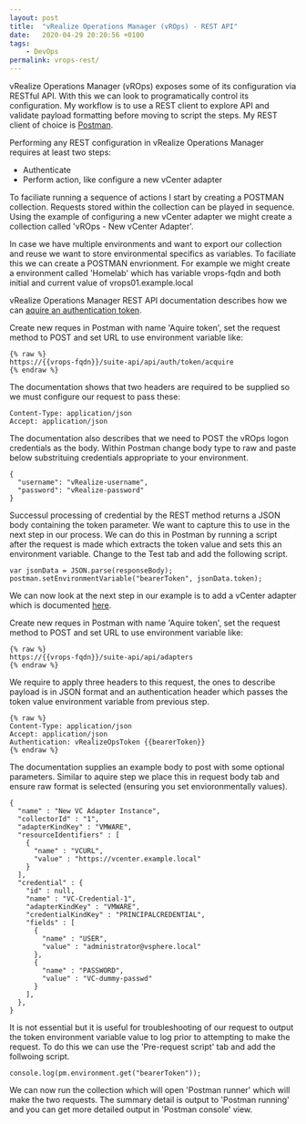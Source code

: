 ```yaml
---
layout: post
title:  "vRealize Operations Manager (vROps) - REST API"
date:   2020-04-29 20:20:56 +0100
tags:
    - DevOps
permalink: vrops-rest/
---
```

vRealize Operations Manager (vROps) exposes some of its configuration via RESTful API. With this we can look to programatically control its configuration. My workflow is to use a REST client to explore API and validate payload formatting before moving to script the steps. My REST client of choice is [Postman](https://www.postman.com/).

Performing any REST configuration in vRealize Operations Manager requires at least two steps:

* Authenticate
* Perform action, like configure a new vCenter adapter

To faciliate running a sequence of actions I start by creating a POSTMAN collection. Requests stored within the collection can be played in sequence. Using the example of configuring a new vCenter adapter we might create a collection called 'vROps - New vCenter Adapter'.

In case we have multiple environments and want to export our collection and reuse we  want to store environmental specifics as variables. To faciliate this we can create a POSTMAN envrionment. For example we might create a environment called 'Homelab' which has variable vrops-fqdn and both initial and current value of vrops01.example.local
 
vRealize Operations Manager REST API documentation describes how we can [aquire an authentication token](https://docs.vmware.com/en/vRealize-Operations-Manager/8.1/com.vmware.vcom.api.doc/GUID-C3F0A911-A587-40F7-9998-13D4880A0C2B.html).

Create new reques in Postman with name 'Aquire token', set the request method to POST and set URL to use environment variable like:

```
{% raw %}
https://{{vrops-fqdn}}/suite-api/api/auth/token/acquire
{% endraw %}
```

The documentation shows that two headers are required to be supplied so we must configure our request to pass these:

```
Content-Type: application/json
Accept: application/json
```

The documentation also describes that we need to POST the vROps logon credentials as the body. Within Postman change body type to raw and paste below substrituing credentials appropriate to your environment.

```
{
  "username": "vRealize-username",
  "password": "vRealize-password"
}
```

Successul processing of credential by the REST method returns a JSON body containing the token parameter. We want to capture this to use in the next step in our process. We can do this in Postman by running a script after the request is made which extracts the token value and sets this an environment variable. Change to the Test tab and add the following script.

```
var jsonData = JSON.parse(responseBody);
postman.setEnvironmentVariable("bearerToken", jsonData.token);
```

We can now look at the next step in our example is to add a vCenter adapter which is documented [here](https://docs.vmware.com/en/vRealize-Operations-Manager/8.1/com.vmware.vcom.api.doc/GUID-18D17D09-628F-4974-AFE4-E94446E3462D.html).

Create new reques in Postman with name 'Aquire token', set the request method to POST and set URL to use environment variable like:

```
{% raw %}
https://{{vrops-fqdn}}/suite-api/api/adapters
{% endraw %}
```

We require to apply three headers to this request, the ones to describe payload is in JSON format and an authentication header which passes the token value environment variable from previous step.

```
{% raw %}
Content-Type: application/json
Accept: application/json
Authentication: vRealizeOpsToken {{bearerToken}}
{% endraw %}
```

The documentation supplies an example body to post with some optional parameters. Similar to aquire step we place this in request body tab and ensure raw format is selected (ensuring you set envioronmentally values).

```
{
  "name" : "New VC Adapter Instance",
  "collectorId" : "1",
  "adapterKindKey" : "VMWARE",
  "resourceIdentifiers" : [ 
    {
      "name" : "VCURL",
      "value" : "https://vcenter.example.local"
    } 
  ],
  "credential" : {
    "id" : null,
    "name" : "VC-Credential-1",
    "adapterKindKey" : "VMWARE",
    "credentialKindKey" : "PRINCIPALCREDENTIAL",
    "fields" : [ 
      {
        "name" : "USER",
        "value" : "administrator@vsphere.local"
      }, 
      {
        "name" : "PASSWORD",
        "value" : "VC-dummy-passwd"
      } 
    ],
  },
}
```

It is not essential but it is useful for troubleshooting of our request to output the token environment variable value to log prior to attempting to make the request. To do this we can use the 'Pre-request script' tab and add the follwoing script.

```
console.log(pm.environment.get("bearerToken"));
```

We can now run the collection which will open 'Postman runner' which will make the two requests. The summary detail is output to 'Postman running' and you can get more detailed output in 'Postman console' view.